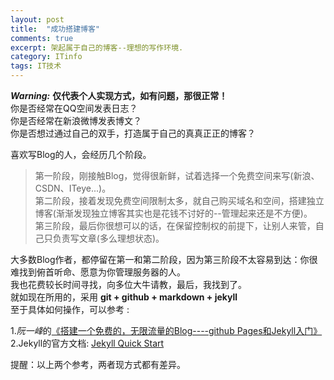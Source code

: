 ```yaml
---
layout: post
title:  "成功搭建博客"
comments: true
excerpt: 架起属于自己的博客--理想的写作环境.
category: ITinfo
tags: IT技术
---
```


***Warning:***
**仅代表个人实现方式，如有问题，那很正常！**  
你是否经常在QQ空间发表日志？  
你是否经常在新浪微博发表博文？  
你是否想过通过自己的双手，打造属于自己的真真正正的博客？ 

喜欢写Blog的人，会经历几个阶段。  

> 第一阶段，刚接触Blog，觉得很新鲜，试着选择一个免费空间来写(新浪、CSDN、ITeye...)。  
  第二阶段，接着发现免费空间限制太多，就自己购买域名和空间，搭建独立博客(渐渐发现独立博客其实也是花钱不讨好的--管理起来还是不方便)。  
  第三阶段，最后你很想可以的话，在保留控制权的前提下，让别人来管，自己只负责写文章(多么理想状态)。

大多数Blog作者，都停留在第一和第二阶段，因为第三阶段不太容易到达：你很难找到俯首听命、愿意为你管理服务器的人。  
我也花费较长时间寻找，向多位大牛请教，最后，我找到了。  
就如现在所用的，采用 <strong>git + github + markdown + jekyll</strong>  
至于具体如何操作，可以参考 :

1.*阮一峰*的<a href="http://www.ruanyifeng.com/blog/2012/08/blogging_with_jekyll.html">《搭建一个免费的，无限流量的Blog----github Pages和Jekyll入门》</a>  
2.Jekyll的官方文档: <a href="http://jekyllbootstrap.com/usage/jekyll-quick-start.html">Jekyll Quick Start</a>

提醒：以上两个参考，两者现方式都有差异。
